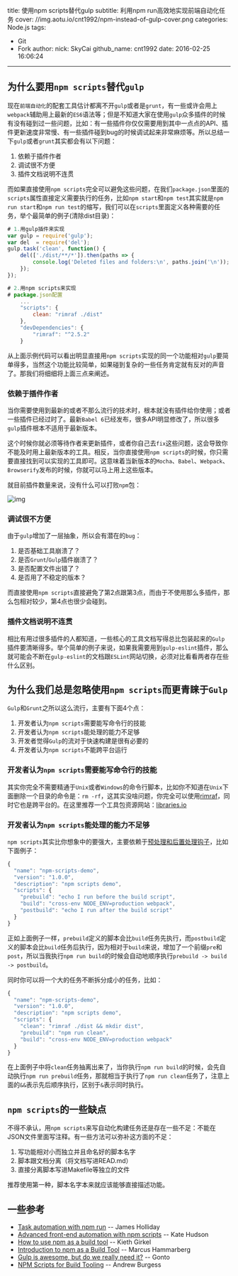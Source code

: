 title: 使用npm scripts替代gulp
subtitle: 利用npm run高效地实现前端自动化任务
cover: //img.aotu.io/cnt1992/npm-instead-of-gulp-cover.png
categories: Node.js
tags:
  - Git
  - Fork
author:
  nick: SkyCai
  github_name: cnt1992
date: 2016-02-25 16:06:24
---

<!-- more -->

## 为什么要用`npm scripts`替代`gulp`

现在`前端自动化`的配套工具估计都离不开`gulp`或者是`grunt`，有一些或许会用上`webpack`辅助用上最新的`ES6`语法等；但是不知道大家在使用`gulp`众多插件的时候有没有碰到过一些问题，比如：有一些插件你仅仅需要用到其中一点点的API、插件更新速度非常慢、有一些插件碰到bug的时候调试起来非常麻烦等。所以总结一下`gulp`或者`grunt`其实都会有以下问题：

1. 依赖于插件作者
2. 调试很不方便
3. 插件文档说明不连贯

而如果直接使用`npm scripts`完全可以避免这些问题，在我们`package.json`里面的`scripts`属性直接定义需要执行的任务，比如`npm start`和`npm test`其实就是`npm run start`和`npm run test`的缩写，我们可以在`scripts`里面定义各种需要的任务，举个最简单的例子(清除dist目录)：

```javascript
# 1.用gulp插件来实现
var gulp = require('gulp');
var del  = require('del');
gulp.task('clean', function() {
    del(['./dist/**/*']).then(paths => {
        console.log('Deleted files and folders:\n', paths.join('\n'));
    });
});

# 2.用npm scripts来实现
# package.json配置
    ...
    "scripts": {
        clean: "rimraf ./dist"
    },
    "devDependencies": {
        "rimraf": "^2.5.2"
    }    
```

从上面示例代码可以看出明显直接用`npm scripts`实现的同一个功能相对`gulp`要简单得多，当然这个功能比较简单，如果碰到复杂的一些任务肯定就有反对的声音了。那我们将细细将上面三点来阐述。

### 依赖于插件作者

当你需要使用到最新的或者不那么流行的技术时，根本就没有插件给你使用；或者一些插件已经过时了。最新`Babel 6`已经发布，很多API明显修改了，所以很多`gulp`插件根本不适用于最新版本。

这个时候你就必须等待作者来更新插件，或者你自己去`fix`这些问题，这会导致你不能及时用上最新版本的工具。相反，当你直接使用`npm scripts`的时候，你只需要直接找到可以实现的工具即可。这意味着当新版本的`Mocha`、`Babel`、`Webpack`、`Browserify`发布的时候，你就可以马上用上这些版本。

就目前插件数量来说，没有什么可以打败`npm`包：

![img](//img.aotu.io/cnt1992/npm-compare-width-gulp.png)

### 调试很不方便

由于`gulp`增加了一层抽象，所以会有潜在的`bug`：

1. 是否基础工具崩溃了？
2. 是否`Grunt`/`Gulp`插件崩溃了？
3. 是否配置文件出错了？
4. 是否用了不稳定的版本？

而直接使用`npm scripts`直接避免了第2点跟第3点，而由于不使用那么多插件，那么包相对较少，第4点也很少会碰到。

### 插件文档说明不连贯

相比有用过很多插件的人都知道，一些核心的工具文档写得总比包装起来的`Gulp`插件要清晰得多。举个简单的例子来说，如果我需要用到`gulp-eslint`插件，那么就可能会不断在`gulp-eslint`的文档跟`ESLint`网站切换，必须对比看看两者存在些什么区别。

## 为什么我们总是忽略使用`npm scripts`而更青睐于`Gulp`

`Gulp`和`Grunt`之所以这么流行，主要有下面4个点：

1. 开发者认为`npm scripts`需要能写命令行的技能
2. 开发者认为`npm scripts`能处理的能力不足够
3. 开发者觉得`Gulp`的流对于快速构建是很有必要的
4. 开发者认为`npm scripts`不能跨平台运行

### 开发者认为`npm scripts`需要能写命令行的技能

其实你完全不需要精通于`Unix`或者`Windows`的命令行脚本，比如你不知道在`Unix`下面删除一个目录的命令是：`rm -rf`，这其实没啥问题，你完全可以使用[rimraf](https://www.npmjs.com/package/rimraf)，同时它也是跨平台的。在这里推荐一个工具包资源网站：[libraries.io](https://libraries.io/)

### 开发者认为`npm scripts`能处理的能力不足够

`npm scripts`其实比你想象中的要强大，主要依赖于[预处理和后置处理钩子](https://docs.npmjs.com/misc/scripts#description)，比如下面例子：

```javascript
{
  "name": "npm-scripts-demo",
  "version": "1.0.0",
  "description": "npm scripts demo",
  "scripts": {
    "prebuild": "echo I run before the build script",
    "build": "cross-env NODE_ENV=production webpack",
    "postbuild": "echo I run after the build script"
  }
}
```

正如上面例子一样，`prebuild`定义的脚本会比`build`任务先执行，而`postbuild`定义的脚本会比`build`任务后执行，因为相对于`build`来说，增加了一个前缀`pre`和`post`，所以当我执行`npm run build`的时候会自动地顺序执行`prebuild -> build -> postbuild`。

同时你可以将一个大的任务不断拆分成小的任务，比如：

```javascript
{
  "name": "npm-scripts-demo",
  "version": "1.0.0",
  "description": "npm scripts demo",
  "scripts": {
    "clean": "rimraf ./dist && mkdir dist",
    "prebuild": "npm run clean",
    "build": "cross-env NODE_ENV=production webpack"
  }
}
```

在上面例子中将`clean`任务抽离出来了，当你执行`npm run build`的时候，会先自动执行`npm run prebuild`任务，那就相当于执行了`npm run clean`任务了，注意上面的`&&`表示先后顺序执行，区别于`&`表示同时执行。

## `npm scripts`的一些缺点

不得不承认，用`npm scripts`来写自动化构建任务还是存在一些不足：不能在JSON文件里面写注释。有一些方法可以弥补这方面的不足：

1. 写功能相对小而独立并且命名好的脚本名字
2. 脚本跟文档分离（将文档写进READ.md）
3. 直接分离脚本写进Makefile等独立的文件

推荐使用第一种，脚本名字本来就应该能够直接描述功能。

## 一些参考

- [Task automation with npm run](http://substack.net/task_automation_with_npm_run) -- James Holliday
- [Advanced front-end automation with npm scripts](https://www.youtube.com/watch?v=0RYETb9YVrk) -- Kate Hudson
- [How to use npm as a build tool](http://blog.keithcirkel.co.uk/how-to-use-npm-as-a-build-tool/) -- Kieth Girkel
- [Introduction to npm as a Build Tool](http://app.pluralsight.com/courses/npm-build-tool-introduction) -- Marcus Hammarberg
- [Gulp is awesome, but do we really need it?](http://gon.to/2015/02/26/gulp-is-awesome-but-do-we-really-need-it/) -- Gonto
- [NPM Scripts for Build Tooling](http://code.tutsplus.com/courses/npm-scripts-for-build-tooling) -- Andrew Burgess
